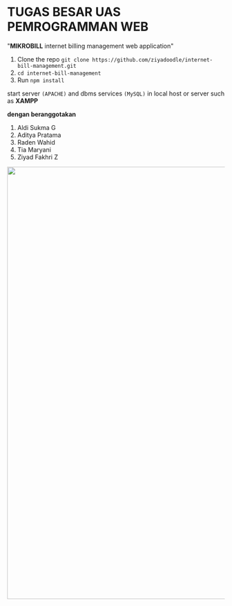 # TUGAS BESAR UAS PEMROGRAMMAN WEB

"**MIKROBILL** internet billing management web application" 

1. Clone the repo `git clone https://github.com/ziyadoodle/internet-bill-management.git`
2. `cd internet-bill-management`
3. Run `npm install`

start server `(APACHE)` and dbms services `(MySQL)` in local host or server such as **XAMPP**



**dengan beranggotakan**
1. Aldi Sukma G
2. Aditya Pratama
3. Raden Wahid
4. Tia Maryani
5. Ziyad Fakhri Z

<img src="https://media.discordapp.net/attachments/1069224418938728488/1134122481930748025/preview.png" width="1000" />

